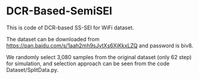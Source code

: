 # DCR-Based-SemiSEI

This is code of DCR-based SS-SEI for WiFi dataset.

The dataset can be downloaded from https://pan.baidu.com/s/1aah2mh9sJvtXs6XjKkxLZQ and password is biv8.

We randomly select 3,080 samples from the original dataset (only 62 step) for simulation, and selection approach can be seen from the code Dataset/SplitData.py.
